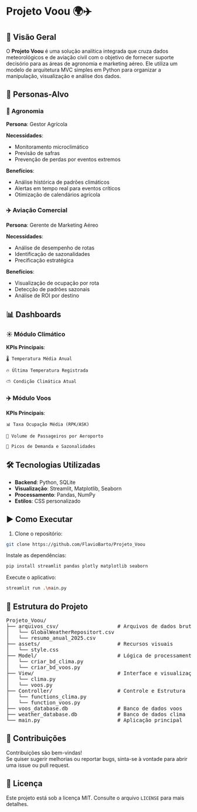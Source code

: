 # Projeto Voou 🌍✈️

## 📌 Visão Geral
O **Projeto Voou** é uma solução analítica integrada que cruza dados meteorológicos e de aviação civil com o objetivo de fornecer suporte decisório para as áreas de agronomia e marketing aéreo. Ele utiliza um modelo de arquitetura MVC simples em Python para organizar a manipulação, visualização e análise dos dados.

## 👥 Personas-Alvo

### 🌾 Agronomia
**Persona**: Gestor Agrícola 

**Necessidades**:
- Monitoramento microclimático
- Previsão de safras
- Prevenção de perdas por eventos extremos

**Benefícios**:
- Análise histórica de padrões climáticos  
- Alertas em tempo real para eventos críticos  
- Otimização de calendários agrícola

### ✈️ Aviação Comercial
**Persona**: Gerente de Marketing Aéreo 

**Necessidades**:
- Análise de desempenho de rotas
- Identificação de sazonalidades
- Precificação estratégica

**Benefícios**:
- Visualização de ocupação por rota  
- Detecção de padrões sazonais  
- Análise de ROI por destino

## 📊 Dashboards

### ☀️ Módulo Climático
**KPIs Principais**:
```
🌡️ Temperatura Média Anual

🔥 Última Temperatura Registrada

⛅ Condição Climática Atual
```

### ✈️ Módulo Voos
**KPIs Principais**:
```
📊 Taxa Ocupação Média (RPK/ASK)

🧳 Volume de Passageiros por Aeroporto

📅 Picos de Demanda e Sazonalidades
```

## 🛠️ Tecnologias Utilizadas

- **Backend**: Python, SQLite
- **Visualização**: Streamlit, Matplotlib, Seaborn
- **Processamento**: Pandas, NumPy
- **Estilos**: CSS personalizado

## ▶️ Como Executar

1. Clone o repositório:
```bash
git clone https://github.com/FlavioBarto/Projeto_Voou
```
Instale as dependências:

```bash
pip install streamlit pandas plotly matplotlib seaborn
```
Execute o aplicativo:

```bash
streamlit run .\main.py
```

## 🧱 Estrutura do Projeto
<pre>
Projeto_Voou/
├── arquivos_csv/                   # Arquivos de dados brutos
│   └── GlobalWeatherRepositort.csv
│   └── resumo_anual_2025.csv
├── assets/                         # Recursos visuais
│   └── style.css
├── Model/                          # Lógica de processamento de dados
│   └── criar_bd_clima.py
│   └── criar_bd_voos.py
├── View/                           # Interface e visualizações
│   └── clima.py
│   └── voos.py
├── Controller/                     # Controle e Estrutura
│   └── functions_clima.py
│   └── function_voos.py
├── voos_database.db                # Banco de dados voos
├── weather_database.db             # Banco de dados clima
└── main.py                         # Aplicação principal
</pre>

## 🤝 Contribuições
Contribuições são bem-vindas!<br>
Se quiser sugerir melhorias ou reportar bugs, sinta-se à vontade para abrir uma issue ou pull request.

## 📄 Licença
Este projeto está sob a licença MIT. Consulte o arquivo ```LICENSE``` para mais detalhes.